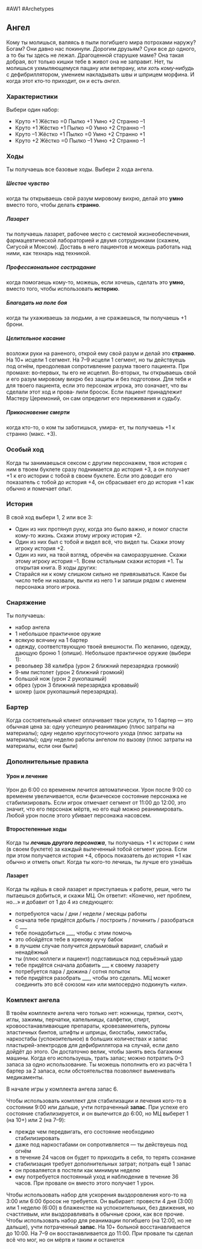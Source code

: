 #AW1 #Archetypes 

## Ангел

Кому ты молишься, валяясь в пыли погибшего мира потрохами наружу? Богам? Они давно нас покинули. Дорогим друзьям? Суки все до одного, а то бы ты здесь не лежал. Драгоценной старушке маме? Она такая добрая, вот только кишки тебе в живот она не заправит. Нет, ты молишься ухмыляющемуся пацану или ветерану, или *хоть кому‑нибудь* с дефибриллятором, умением накладывать швы и шприцем морфина. И когда этот кто‑то приходит, он и есть *ангел*.

### Характеристики 
Выбери один набор: 
- Круто +1 Жёстко =0 Пылко +1 Умно +2 Странно –1
- Круто +1 Жёстко +1 Пылко =0 Умно +2 Странно –1
- Круто –1 Жёстко +1 Пылко =0 Умно +2 Странно +1
- Круто +2 Жёстко =0 Пылко –1 Умно +2 Странно –1

### Ходы
Ты получаешь все базовые ходы. Выбери 2 хода ангела.

##### Шестое чувство
когда ты открываешь свой разум мировому вихрю, делай это **умно** вместо того, чтобы делать **странно**. 

##### Лазарет
ты получаешь лазарет, рабочее место с системой жизнеобеспечения, фармацевтической лабораторией и двумя сотрудниками (скажем, Сигусой и Моксом). Доставь в него пациентов и можешь работать над ними, как технарь над техникой.

##### Профессиональное сострадание
когда помогаешь кому-то, можешь, если хочешь, сделать это **умно**, вместо того, чтобы использовать **историю**. 

##### Благодать на поле боя
когда ты ухаживаешь за людьми, а не сражаешься, ты получаешь +1 брони. 

##### Целительное касание
возложи руки на раненого, открой ему свой разум и делай это **странно**. На 10+ исцели 1 сегмент. На 7–9 исцели 1 сегмент, но ты действуешь под огнём, преодолевая сопротивление разума твоего пациента. При промахе: во‑первых, ты его не исцелил. Во-вторых, ты открываешь свой и его разум мировому вихрю без защиты и без подготовки. Для тебя и для твоего пациента, если это персонаж игрока, это означает, что вы сделали этот ход и прова‑ лили бросок. Если пациент принадлежит Мастеру Церемоний, он сам определит его переживания и судьбу.

##### Прикосновение смерти
когда кто-то, о ком ты заботишься, умира‑ ет, ты получаешь +1 к странно (макс. +3).

### Особый ход
Когда ты занимаешься сексом с другим персонажем, твоя история с ним в твоем буклете сразу поднимается до история +3, а он получает +1 к его истории с тобой в своем буклете. Если это доводит его показатель с тобой до история +4, он сбрасывает его до история +1 как обычно и помечает опыт.

### История
В свой ход выбери 1, 2 или все 3: 
- Один из них протянул руку, когда это было важно, и помог спасти кому-то жизнь. Скажи этому игроку история +2.
- Один из них был с тобой и видел всё, что видел ты. Скажи этому игроку история +2.
- Один из них, на твой взгляд, обречён на саморазрушение. Скажи этому игроку история –1. Всем остальным скажи история +1. Ты открытая книга. 
В ходы других: 
- Старайся ни к кому слишком сильно не привязываться. Какое бы число тебе ни назвали, вычти из него 1 и запиши рядом с именем персонажа этого игрока.


### Снаряжение 
Ты получаешь: 
- набор ангела
- 1 небольшое практичное оружие
- всякую всячину на 1 бартер
- одежду, соответствующую твоей внешности. По желанию, одежду, дающую броню 1 (опиши). 
Небольшое практичное оружие (выбери 1): 
- револьвер 38 калибра (урон 2 ближний перезарядка громкий)
- 9-мм пистолет (урон 2 ближний громкий)
- большой нож (урон 2 рукопашный)
- обрез (урон 3 ближний перезарядка кровавый)
- шокер (шок рукопашный перезарядка).

### Бартер
Когда состоятельный клиент оплачивает твои услуги, то 1 бартер — это обычная цена за: одну успешную реанимацию (плюс затраты на материалы); одну неделю круглосуточного ухода (плюс затраты на материалы); одну неделю работы ангелом по вызову (плюс затраты на материалы, если они были)

### Дополнительные правила

#### Урон и лечение
Урон до 6:00 со временем лечится автоматически. Урон после 9:00 со временем увеличивается, если физическое состояние персонажа не стабилизировать. Если игрок отмечает сегмент от 11:00 до 12:00, это значит, что его персонаж мёртв, но его ещё можно реанимировать. Любой урон после этого убивает персонажа насовсем.
#### Второстепенные ходы 
Когда ты ***лечишь другого персонажа***, ты получаешь +1 к истории с ним (в своем буклете) за каждый вылеченный тобой сегмент урона. Если при этом получается история +4, сбрось показатель до история +1 как обычно и отметь опыт. 
Когда ты кого-то лечишь, ты лучше его узнаёшь


#### Лазарет
Когда ты идёшь в свой лазарет и приступаешь к работе, реши, чего ты пытаешься добиться, и скажи МЦ. Он ответит: «Конечно, нет проблем, но…» и добавит от 1 до 4 из следующего:
 - потребуются часы / дни / недели / месяцы работы
 - сначала тебе придётся добыть / построить / починить / разобраться c \_\_\_
 - тебе понадобиться \_\_\_, чтобы с этим помочь
 - это обойдётся тебе в хренову кучу бабок
 - в лучшем случае получится дерьмовый вариант, слабый и ненадёжный
 - ты (плюс коллеги и пациент) подставишься под серьёзный удар
 - тебе придётся сначала добавить \_\_\_ к своему лазарету
 - потребуется пара / дюжина / сотня попыток
 - тебе придётся разобрать \_\_\_, чтобы это сделать.
 МЦ может соединить это всё союзом «и» или милосердно подкинуть «или».

### Комплект ангела

В твоём комплекте ангела чего только нет: ножницы, тряпки, скотч, иглы, зажимы, перчатки, капельницы, салфетки, спирт, кровоостанавливающие препараты, кровезаменитель, рулоны эластичных бинтов, штифты и шприцы, биостабы, химостабы, наркостабы (успокоительное) в больших количествах и запас пластырей-электродов для дефибриллятора на случай, если дело дойдёт до этого. Он достаточно велик, чтобы занять весь багажник машины. Когда его используешь, трать запас; можно потратить 0–3 запаса за одно использование. Ты можешь пополнить его из расчёта 1 бартер за 2 запаса, если обстоятельства позволяют выменивать медикаменты. 

В начале игры у комплекта ангела запас 6. 

Чтобы использовать комплект для стабилизации и лечения кого-то в состоянии 9:00 или дальше, учти потраченный **запас**. При успехе его состояние стабилизируется, и он вылечится до 6:00, но МЦ выберет 1 (на 10+) или 2 (на 7–9): 
- прежде чем передвигать, его состояние необходимо стабилизировать
- даже под наркостабами он сопротивляется — ты действуешь под огнём
- в течение 24 часов он будет то приходить в себя, то терять сознание
- стабилизация требует дополнительных затрат; потрать ещё 1 запас
- он проваляется в постели как минимум неделю
- ему потребуется постоянный уход и наблюдение в течение 36 часов. 
При провале он вместо этого получает 1 урон. 

Чтобы использовать набор для ускорения выздоровления кого-то на 3:00 или 6:00 бросок не требуется. Он выбирает: провести 4 дня (3:00) или 1 неделю (6:00) в блаженстве на успокоительных, без движения, но счастливым, или выздоравливать в обычные сроки, как все прочие. 
Чтобы использовать набор для реанимации погибшего (на 12:00, но не дальше), учти потраченный **запас**. На 10+ больной восстанавливается до 10:00. На 7–9 он восстанавливается до 11:00. При провале ты сделал всё что мог, но он мёртв и таким и останется